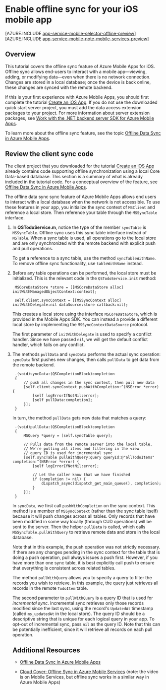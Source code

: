 <properties
	pageTitle="Enable offline sync for your Azure Mobile App (iOS)"
	description="Learn how to use App Service Mobile Apps to cache and sync offline data in your iOS application"
	documentationCenter="ios"
	authors="krisragh"
	manager="dwrede"
	editor=""
	services="app-service\mobile"/>

<tags
	ms.service="app-service-mobile"
	ms.workload="mobile"
	ms.tgt_pltfrm="mobile-ios"
	ms.devlang="objective-c"
	ms.topic="article"
	ms.date="08/22/2015"
	ms.author="krisragh"/>

# Enable offline sync for your iOS mobile app

[AZURE.INCLUDE [app-service-mobile-selector-offline-preview](../../includes/app-service-mobile-selector-offline-preview.md)]
&nbsp;  
[AZURE.INCLUDE [app-service-mobile-note-mobile-services-preview](../../includes/app-service-mobile-note-mobile-services-preview.md)]

## Overview

This tutorial covers the offline sync feature of Azure Mobile Apps for iOS. Offline sync allows end-users to interact with a mobile app&mdash;viewing, adding, or modifying data&mdash;even when there is no network connection. Changes are stored in a local database; once the device is back online, these changes are synced with the remote backend.

If this is your first experience with Azure Mobile Apps, you should first complete the tutorial [Create an iOS App]. If you do not use the downloaded quick start server project, you must add the data access extension packages to your project. For more information about server extension packages, see [Work with the .NET backend server SDK for Azure Mobile Apps](app-service-mobile-dotnet-backend-how-to-use-server-sdk.md). 

To learn more about the offline sync feature, see the topic [Offline Data Sync in Azure Mobile Apps].

## <a name="review-sync"></a>Review the client sync code 

The client project that you downloaded for the tutorial [Create an iOS App] already contains code supporting offline synchronization using a local Core Data-based database. This section is a summary of what is already included in the tutorial code. For a conceptual overview of the feature, see [Offline Data Sync in Azure Mobile Apps].

The offline data sync sync feature of Azure Mobile Apps allows end users to interact with a local database when the network is not accessible. To use these features in your app, you initialize the sync context of `MSClient` and reference a local store. Then reference your table through the `MSSyncTable` interface.

1. In **QSTodoService.m**, notice the type of the member `syncTable` is `MSSyncTable`. Offline sync uses this sync table interface instead of `MSTable`. When a sync table is used, all operations go to the local store and are only synchronized with the remote backend with explicit push and pull operations.

    To get a reference to a sync table, use the method `syncTableWithName`. To remove offline sync functionality, use `tableWithName` instead.

2. Before any table operations can be performed, the local store must be initialized. This is the relevant code in the `QSTodoService.init` method:

        MSCoreDataStore *store = [[MSCoreDataStore alloc] initWithManagedObjectContext:context];

        self.client.syncContext = [[MSSyncContext alloc] initWithDelegate:nil dataSource:store callback:nil];

    This creates a local store using the interface `MSCoreDataStore`, which is provided in the Mobile Apps SDK. You can instead a provide a different local store by implementing the `MSSyncContextDataSource` protocol.

    The first parameter of `initWithDelegate` is used to specify a conflict handler. Since we have passed `nil`, we will get the default conflict handler, which fails on any conflict.

	<!-- For details on how to implement a custom conflict handler, see the tutorial [Handling conflicts with offline support for Mobile Services]. -->

3. The methods `pullData` and `syncData` performs the actual sync operation: `syncData` first pushes new changes, then calls `pullData` to get data from the remote backend.

        -(void)syncData:(QSCompletionBlock)completion
        {
            // push all changes in the sync context, then pull new data
            [self.client.syncContext pushWithCompletion:^(NSError *error) {
                [self logErrorIfNotNil:error];
                [self pullData:completion];
            }];
        }

    In turn, the method `pullData` gets new data that matches a query:

        -(void)pullData:(QSCompletionBlock)completion
        {
            MSQuery *query = [self.syncTable query];

            // Pulls data from the remote server into the local table.
            // We're pulling all items and filtering in the view
            // query ID is used for incremental sync
            [self.syncTable pullWithQuery:query queryId:@"allTodoItems" completion:^(NSError *error) {
                [self logErrorIfNotNil:error];

                // Let the caller know that we have finished
                if (completion != nil) {
                    dispatch_async(dispatch_get_main_queue(), completion);
                }
            }];
        }

    In `syncData`, we first call `pushWithCompletion` on the sync context. This method is a member of `MSSyncContext` (rather than the sync table itself)  because it will push changes across all tables. Only records that have been modified in some way locally (through CUD operations) will be sent to the server. Then the helper `pullData` is called, which calls `MSSyncTable.pullWithQuery` to retrieve remote data and store in the local database.

    Note that in this example, the push operation was not strictly necessary. If there are any changes pending in the sync context for the table that is doing a push operation, pull always issues a push first. However, if you have more than one sync table, it is best explicitly call push to ensure that everything is consistent across related tables.

    The method `pullWithQuery` allows you to specify a query to filter the records you wish to retrieve. In this example, the query just retrieves all records in the remote `TodoItem` table.

    The second parameter to `pullWithQuery` is a query ID that is used for *incremental sync*. Incremental sync retrieves only those records modified since the last sync, using the record's `UpdatedAt` timestamp (called `ms_updatedAt` in the local store). The query ID should be a descriptive string that is unique for each logical query in your app. To opt-out of incremental sync, pass `nil` as the query ID. Note that this can be potentially inefficient, since it will retrieve all records on each pull operation.

	<!--     >[AZURE.NOTE] To remove records from the device local store when they have been deleted in your mobile service database, you should enable [Soft Delete]. Otherwise, your app should periodically call `MSSyncTable.purgeWithQuery` to purge the local store.
 -->

5. In the class `QSTodoService`, the method `syncData` is called after the operations that modify data, `addItem` and `completeItem`. It is also called from `QSTodoListViewController.refresh`, so that the user gets the latest data whenever they perform the refresh gesture. The app also performs a sync on launch, since `QSTodoListViewController.init` calls `refresh`.

    Because `syncData` is called whenever data is modified, this app assumes that the user is online whenever they are editing data. In another section, we will update the app so that users can edit even when they are offline.

## <a name="review-core-data"></a>Review the Core Data model

When using the Core Data offline store, you need to define particular tables and fields in your data model. The sample app already includes a data model with the right format. In this section we will walk through these tables and how they are used.

- Open **QSDataModel.xcdatamodeld**. There are four tables defined--three that are used by the SDK, and one table for the todo items themselves:
      * MS_TableOperations: For tracking the items that need to be synchronized with the server
      * MS_TableOperationErrors: For tracking any errors that happen during offline synchronization
      * MS_TableConfig: For tracking the last updated time for the last sync operation for all pull operations
      * TodoItem: For storing the todo items. The system columns **ms_createdAt**, **ms_updatedAt**, and **ms_version** are optional system properties.

>[AZURE.NOTE] The Azure Mobile Apps SDK reserves column names that being with "**`ms_`**". You should not use this prefix on anything other than system columns, otherwise your column names will be modified when using the remote backend.

- When using the offline sync feature, you must define the system tables as shown below.

    ### System Tables

    **MS_TableOperations**

    ![][defining-core-data-tableoperations-entity]

    | Attribute  |    Type     |
    |----------- |   ------    |
    | id         | Integer 64  |
    | itemId     | String      |
    | properties | Binary Data |
    | table      | String      |
    | tableKind  | Integer 16  |

    <br>**MS_TableOperationErrors**

    ![][defining-core-data-tableoperationerrors-entity]

    | Attribute  |    Type     |
    |----------- |   ------    |
    | id         | String      |
    | operationId | Integer 64 |
    | properties | Binary Data |
    | tableKind  | Integer 16  |

    <br>**MS_TableConfig**

    ![][defining-core-data-tableconfig-entity]

    | Attribute  |    Type     |
    |----------- |   ------    |
    | id         | Integer 64  |
    | key        | String      |
    | keyType    | Integer 64  |
    | table      | String      |
    | value      | String      |

    ### Data table

    ![][defining-core-data-todoitem-entity]

    **TodoItem**


    | Attribute    |  Type   | Note                                                   |
    |-----------   |  ------ | -------------------------------------------------------|
    | id           | String, marked required  | primary key in remote store                            |
    | complete     | Boolean | todo item field                                        |
    | text         | String  | todo item field                                        |
    | ms_createdAt | Date    | (optional) maps to __createdAt system property         |
    | ms_updatedAt | Date    | (optional) maps to __updatedAt system property         |
    | ms_version   | String  | (optional) used to detect conflicts, maps to __version |


## <a name="setup-sync"></a>Change the sync behavior of the app

In this section, you will modify the app so that it does not sync on app start, or when inserting and updating items, but only when the refresh gesture button is performed.

1. In **QSTodoListViewController.m**, change the **viewDidLoad** method to remove the call to `[self refresh]` at the end of the method. Now, the data will not be synced with the server on app start, but instead will be the contents of local store.

2. In **QSTodoService.m**, modify the definition of `addItem` so that it doesn't sync after the item is inserted. Remove the `self syncData` block and replace with the following:

            if (completion != nil) {
                dispatch_async(dispatch_get_main_queue(), completion);
            }

3. Modify the definition of `completeItem` as above; remove the block for `self syncData` and replace with the following:

            if (completion != nil) {
                dispatch_async(dispatch_get_main_queue(), completion);
            }

## <a name="test-app"></a>Test the app


In this section, you will turn of Wi-Fi in the simulator to create an offline scenario. When you add data items, they will be held in the local Core Data store, but not synced to the mobile backend.

1. Turn off Wi-Fi in the iOS simulator.

2. Add some todo items or complete some items. Quit the simulator (or forcibly close the app) and restart. Verify that your changes have been persisted.

3. View the contents of the remote TodoItem table:
   - For the JavaScript backend, to to the Management Portal, and click the Data tab to view the contents of the `TodoItem` table.
   - For the .NET backend, view the table contents either with a SQL tool such as SQL Server Management Studio, or a REST client such as Fiddler or Postman.

    Verify that the new items have *not* been synced to the server:

4. Turn on the Wi-Fi in the iOS simulator, then perform the refresh gesture by pulling down the list of items. You will see a progress spinner and the text "Syncing...".

5. View the TodoItem data again. The new and changed TodoItems should now appear.

## Summary

In order to support the offline sync feature, we used the `MSSyncTable` interface and initialized `MSClient.syncContext` with a local store. In this case the local store was a Core Data-based database.

When using a Core Data local store, you must define several tables with the [correct system properties](#review-core-data).

The normal CRUD operations for Azure Mobile Apps work as if the app is still connected but all the operations occur against the local store.

When we wanted to synchronize the local store with the server, we used the `MSSyncTable.pullWithQuery` and `MSClient.syncContext.pushWithCompletion` methods.

*  To push changes to the server, we called `pushWithCompletion`. This method is a member of `MSSyncContext` instead of the sync table because it will push changes across all tables.

    Only records that have been modified in some way locally (through CUD operations) will be sent to the server.

* To pull data from a table on the server to the app, we called `MSSyncTable.pullWithQuery`.

    A pull always issues a push first. This is to ensure all tables in the local store along with relationships remain consistent.

    Note that `pullWithQuery` can by used to filter the data that is stored on the client, by customizing the `query` parameter.

* To enable incremental sync, pass a query ID to `pullWithQuery`. The query ID is used to store the last updated timestamp from the results of the last pull operation. The query ID should be a descriptive string that is unique for each logical query in your app. If the query has a parameter, then the same parameter value has to be part of the query ID.

    If you want to opt out of incremental sync, pass `nil` as the query ID. In this case, all records will be retrieved on every call to `pullWithQuery`, which is potentially inefficient.

<!-- * To remove records from the device local store when they have been deleted in your mobile service database, you should enable [Soft Delete]. Otherwise, your app should periodically call `MSSyncTable.purgeWithQuery` to remove records from the local database, in case they have been deleted in the remote service.
 -->

## Additional Resources

* [Offline Data Sync in Azure Mobile Apps]

* [Cloud Cover: Offline Sync in Azure Mobile Services] \(note: the video is on Mobile Services, but offline sync works in a similar way in Azure Mobile Apps\)

<!-- URLs. -->


[Create an iOS App]: ../app-service-mobile-dotnet-backend-ios-get-started-preview.md
[Offline Data Sync in Azure Mobile Apps]: ../app-service-mobile-offline-data-sync-preview.md

[defining-core-data-tableoperationerrors-entity]: ./media/app-service-mobile-ios-get-started-offline-data-preview/defining-core-data-tableoperationerrors-entity.png
[defining-core-data-tableoperations-entity]: ./media/app-service-mobile-ios-get-started-offline-data-preview/defining-core-data-tableoperations-entity.png
[defining-core-data-tableconfig-entity]: ./media/app-service-mobile-ios-get-started-offline-data-preview/defining-core-data-tableconfig-entity.png
[defining-core-data-todoitem-entity]: ./media/app-service-mobile-ios-get-started-offline-data-preview/defining-core-data-todoitem-entity.png

[Cloud Cover: Offline Sync in Azure Mobile Services]: http://channel9.msdn.com/Shows/Cloud+Cover/Episode-155-Offline-Storage-with-Donna-Malayeri
[Azure Friday: Offline-enabled apps in Azure Mobile Services]: http://azure.microsoft.com/en-us/documentation/videos/azure-mobile-services-offline-enabled-apps-with-donna-malayeri/
 